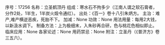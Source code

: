 序号：17256
名称：立圣鹤顶丹
组成：寒水石不拘多少（江南人谓之软石膏者，分作2处，1半生，1半炭火煅令通红）。
出处：《百一》卷十八引朱炳方。
主治：难产,难产横逆恶疾，死胎不下。
加减：None
功效：None
用法用量：每用2大钱，以新汲水调下。
制备方法：上为极细末，入朱砂再合研，色与桃花色相似即止。
临床应用：None
各家论述：None
用药禁忌：None
附注：立圣丹（《普济方》卷三五六）。
